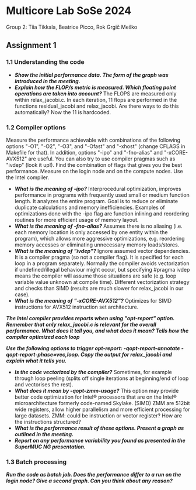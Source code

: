 # Multicore Lab SoSe 2024
Group 2: Tiia Tikkala, Beatrice Picco, Rok Grgič Meško

## Assignment 1

### 1.1 Understanding the code
* ***Show the initial performance data. The form of the graph was introduced in the meeting.***
* ***Explain how the FLOP/s metric is measured. Which floating point operations are taken into account?*** The FLOPS are measured only within relax_jacobi.c. In each iteration, 11 flops are performed in the functions residual_jacobi and relax_jacobi. Are there ways to do this automatically? Now the 11 is hardcoded.


### 1.2 Compiler options
Measure the performance achievable with combinations of the following options "-O1", "-O2", "-O3", and "-Ofast" and "-xhost" (change CFLAGS in Makefile for that). In addition, options "-ipo" and "-fno-alias" and "-xCORE-AVX512" are useful. You can also try to use compiler pragmas such as "ivdep" (look it up!). Find the combination of flags that gives you the best performance. Measure on the login node and on the compute nodes. Use the Intel compiler.

* ***What is the meaning of -ipo?*** Interprocedural optimization, improves performance in programs with frequently used small or medium function length. It analyzes the entire program. Goal is to reduce or eliminate duplicate calculations and memory inefficiencies. Examples of optimizations done with the -ipo flag are function inlining and reordering routines for more efficient usage of memory layout.
* ***What is the meaning of -fno-alias?*** Assumes there is no aliasing (i.e. each memory location is only accessed by one entity within the program), which allows more aggressive optimizations, e.g. reordering memory accesses or eliminating unnecessary memory loads/stores.
* ***What is the meaning of "ivdep"?*** Ignore assumed vector dependencies. It is a compiler pragma (so not a compiler flag). It is specified for each loop in a program separately. Normally the compiler avoids vectorization if undefined/illegal behaviour might occur, but specifying #pragma ivdep means the compiler will assume those situations are safe (e.g. loop variable value unknown at compile time). Different vectorization strategy and checks than SIMD (results are much slower for relax_jacobi in our case).
* ***What is the meaning of "-xCORE-AVX512"?*** Optimizes for SIMD instructions for AVX512 instruction set architecture.

***The Intel compiler provides reports when using "opt-report" option. Remember that only relax_jacobi.c is relevant for the overall performance. What does it tell you, and what does it mean? Tells how the compiler optimized each loop***

***Use the following options to trigger opt-report: -qopt-report-annotate -qopt-report-phase=vec,loop. Copy the output for relax_jacobi and explain what it tells you.***
* ***Is the code vectorized by the compiler?*** Sometimes, for example through loop peeling (splits off single iterations at beginning/end of loop and vectorises the rest).
* ***What does it mean by -qopt-zmm-usage?*** This option may provide better code optimization for Intel® processors that are on the Intel® microarchitecture formerly code-named Skylake. (SIMD) ZMM are 512bit wide registers, allow higher parallelism and more efficient processing for large datasets. ZMM: could be instruction or vector register? How are the instructions structured?
* ***What is the performance result of these options. Present a graph as outlined in the meeting.***
* ***Report on any performance variability you found as presented in the SuperMUC NG presentation.***


### 1.3 Batch processing

***Run the code as batch job. Does the performance differ to a run on the login node? Give a second graph. Can you think about any reason?***
